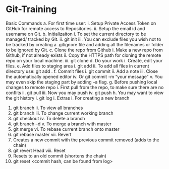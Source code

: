 # Git-Training
Basic Commands
a. For first time user:
i. Setup Private Access Token on GitHub for remote access to Repositories.
ii. Setup the email id and username on Git.
b. Initializaiton
i. To set the current directory to be managed/ tracked by Git.
ii. git init
iii. You can exclude files you wish not to be tracked by creating a .gitignore file
and adding all the filenames or folder to be ignored by Git.
c. Clone the repo from Github
i. Make a new repo from Github, if not already exists
ii. Copy the HTTPS path for cloning the remote repo on your local machine.
iii. git clone <link>
d. Do your work
i. Create, edit your files.
e. Add files to staging area
i. git add <filename>
ii. To add all files in current directory use: git add .
f. Commit files
i. git commit
ii. Add a note
iii. Close the automatically opened editor
iv. Or git commit -m “your message”
v. You may even skip the staging part by adding –a flag.
g. Before pushing local changes to remote repo
i. First pull from the repo, to make sure there are no conflits
ii. git pull
iii. Now you may push
iv. git push
h. You may want to view the git history
i. git log
i. Extras
i. For creating a new branch
1. git branch <branch name>
ii. To view all branches
1. git branch
iii. To change current working branch
1. git checkout <branch name>
iv. To delete a branch
1. git branch –d <branch name>
v. To merge a branch with master
1. git merge <branch name>
vi. To rebase current branch onto master
1. git rebase master
vii. Revert
1. Creates a new commit with the previous commit removed (adds to
the chain)
2. git revert Head
viii. Reset
1. Resets to an old commit (shortens the chain)
2. git reset <commit hash, can be found from log>
